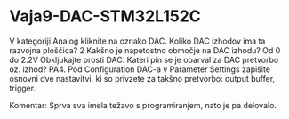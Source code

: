 # Vaja9-DAC-STM32L152C
V kategoriji Analog kliknite na oznako DAC. Koliko DAC izhodov ima ta razvojna ploščica? 2
Kakšno je napetostno območje na DAC izhodu? Od 0 do 2.2V 
Obkljukajte prosti DAC. Kateri pin se je obarval za DAC pretvorbo oz. izhod? PA4.
Pod Configuration DAC-a v Parameter Settings zapišite osnovni dve nastavitvi, ki so privzete za takšno pretvorbo: output buffer, trigger.

Komentar: Sprva sva imela težavo s programiranjem, nato je pa delovalo.
